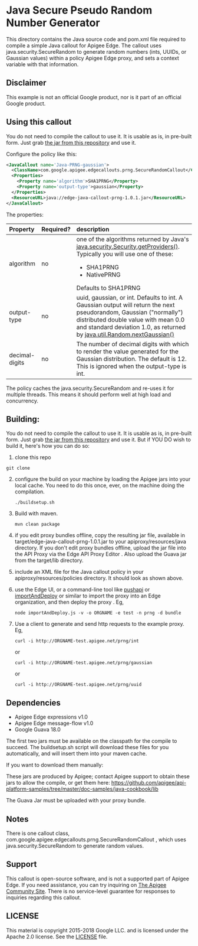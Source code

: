 # Java Secure Pseudo Random Number Generator

This directory contains the Java source code and pom.xml file required
to compile a simple Java callout for Apigee Edge. The callout uses
java.security.SecureRandom to generate random numbers (ints, UUIDs, or
Gaussian values) within a policy Apigee Edge proxy, and sets a context
variable with that information.

## Disclaimer

This example is not an official Google product, nor is it part of an official Google product.

## Using this callout

You do not need to compile the callout to use it.
It is usable as is, in pre-built form. Just grab [the jar from this repository](bundle/apiproxy/resources/java/edge-java-callout-prng-1.0.1.jar) and use it.

Configure the policy like this:

```xml
<JavaCallout name='Java-PRNG-gaussian'>
  <ClassName>com.google.apigee.edgecallouts.prng.SecureRandomCallout</ClassName>
  <Properties>
    <Property name='algorithm'>SHA1PRNG</Property>
    <Property name='output-type'>gaussian</Property>
  </Properties>
  <ResourceURL>java://edge-java-callout-prng-1.0.1.jar</ResourceURL>
</JavaCallout>
```

The properties:

| Property | Required? | description |
|:---------|:---------|:---------|
| algorithm | no |one of the algorithms returned by Java's [java.security.Security.getProviders()](https://docs.oracle.com/javase/7/docs/api/java/security/Security.html#getProviders()). Typically you will use one of these:<ul><li>SHA1PRNG</li><li>NativePRNG</li></ul> Defaults to SHA1PRNG |
| output-type | no | uuid, gaussian, or int. Defaults to int. A Gaussian output will return the next pseudorandom, Gaussian ("normally") distributed double value with mean 0.0 and standard deviation 1.0, as returned by [java.util.Random.nextGaussian()](https://docs.oracle.com/javase/7/docs/api/java/util/Random.html#nextGaussian()) |
| decimal-digits | no | The number of decimal digits with which to render the value generated for the Gaussian distribution. The default is 12.  This is ignored when the output-type is int. |

The policy caches the java.security.SecureRandom and re-uses it for multiple threads. This means it should perform well at high load and concurrency.


## Building:

You do not need to compile the callout to use it.  It is usable as is, in pre-built
form. Just grab [the jar from this
repository](bundle/apiproxy/resources/java/edge-java-callout-prng-1.0.1.jar) and use it.  But
if YOU DO wish to build it, here's how you can do so:

1. clone this repo
  ```
  git clone
  ```

2. configure the build on your machine by loading the Apigee jars into
   your local cache.  You need to do this once, ever, on the machine doing
   the compilation.

   ```
   ./buildsetup.sh
   ```

3. Build with maven.
   ```
   mvn clean package
   ```

4. if you edit proxy bundles offline, copy the resulting jar file, available in
   target/edge-java-callout-prng-1.0.1.jar to your apiproxy/resources/java directory.  If you
   don't edit proxy bundles offline, upload the jar file into the API Proxy via the Edge
   API Proxy Editor . Also upload the Guava jar from the target/lib directory.

5. include an XML file for the Java callout policy in your
   apiproxy/resources/policies directory. It should look as shown above.

6. use the Edge UI, or a command-line tool like [pushapi](https://github.com/carloseberhardt/apiploy) or [importAndDeploy](https://github.com/DinoChiesa/apigee-edge-js/blob/master/examples/importAndDeploy.js) or similar to
   import the proxy into an Edge organization, and then deploy the proxy .
   Eg,
   ```
   node importAndDeploy.js -v -o ORGNAME -e test -n prng -d bundle
   ```

7. Use a client to generate and send http requests to the example proxy. Eg,
   ```
   curl -i http://ORGNAME-test.apigee.net/prng/int
   ```

   or

   ```
   curl -i http://ORGNAME-test.apigee.net/prng/gaussian
   ```

   or

   ```
   curl -i http://ORGNAME-test.apigee.net/prng/uuid
   ```


## Dependencies

- Apigee Edge expressions v1.0
- Apigee Edge message-flow v1.0
- Google Guava 18.0

The first two jars must be available on the classpath for the compile to succeed. The
buildsetup.sh script will download these files for you automatically, and will insert
them into your maven cache.

If you want to download them manually:

These jars are produced by Apigee; contact Apigee support to obtain these jars to allow
the compile, or get them here:
https://github.com/apigee/api-platform-samples/tree/master/doc-samples/java-cookbook/lib

The Guava Jar must be uploaded with your proxy bundle.

## Notes

There is one callout class, com.google.apigee.edgecallouts.prng.SecureRandomCallout ,
which uses java.security.SecureRandom to generate random values.


## Support

This callout is open-source software, and is not a supported part of Apigee Edge.
If you need assistance, you can try inquiring on
[The Apigee Community Site](https://community.apigee.com).  There is no service-level
guarantee for responses to inquiries regarding this callout.


## LICENSE

This material is copyright 2015-2018 Google LLC.
and is licensed under the Apache 2.0 license. See the [LICENSE](LICENSE) file.
